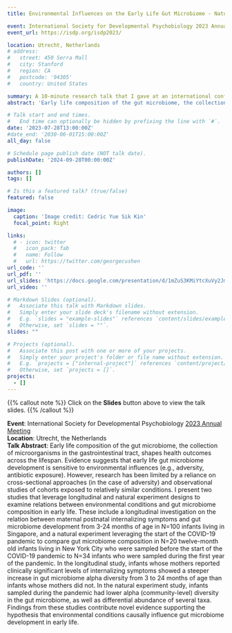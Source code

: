 ```yaml
---
title: Environmental Influences on the Early Life Gut Microbiome - Natural Experiment and Longitudinal Investigations

event: International Society for Developmental Psychobiology 2023 Annual Meeting
event_url: https://isdp.org/isdp2023/ 

location: Utrecht, Netherlands
# address:
#   street: 450 Serra Mall
#   city: Stanford
#   region: CA
#   postcode: '94305'
#   country: United States

summary: A 10-minute research talk that I gave at an international conference in the Netherlands. 
abstract: 'Early life composition of the gut microbiome, the collection of microorganisms in the gastrointestinal tract, shapes health outcomes across the lifespan. Evidence suggests that early life gut microbiome development is sensitive to environmental influences (e.g., adversity, antibiotic exposure). However, research has been limited by a reliance on cross-sectional approaches (in the case of adversity) and observational studies of cohorts exposed to relatively similar conditions. I present two studies that leverage longitudinal and natural experiment designs to examine relations between environmental conditions and gut microbiome composition in early life. These include a longitudinal investigation on the relation between maternal postnatal internalizing symptoms and gut microbiome development from 3-24 months of age in N=100 infants living in Singapore, and a natural experiment leveraging the start of the COVID-19 pandemic to compare gut microbiome composition in N=20 twelve-month old infants living in New York City who were sampled before the start of the COVID-19 pandemic to N=34 infants who were sampled during the first year of the pandemic. In the longitudinal study, infants whose mothers reported clinically significant levels of internalizing symptoms showed a steeper increase in gut microbiome alpha diversity from 3 to 24 months of age than infants whose mothers did not. In the natural experiment study, infants sampled during the pandemic had lower alpha (community-level) diversity in the gut microbiome, as well as differential abundance of several taxa. Findings from these studies contribute novel evidence supporting the hypothesis that environmental conditions causally influence gut microbiome development in early life.'

# Talk start and end times.
#   End time can optionally be hidden by prefixing the line with `#`.
date: '2023-07-28T13:00:00Z'
#date_end: '2030-06-01T15:00:00Z'
all_day: false

# Schedule page publish date (NOT talk date).
publishDate: '2024-09-28T00:00:00Z'

authors: []
tags: []

# Is this a featured talk? (true/false)
featured: false

image:
  caption: 'Image credit: Cedric Yue Sik Kin'
  focal_point: Right

links:
  # - icon: twitter
  #   icon_pack: fab
  #   name: Follow
  #   url: https://twitter.com/georgecushen
url_code: ''
url_pdf: ''
url_slides: 'https://docs.google.com/presentation/d/1mZuS3KMiYtcXuVy2JmgC8Z-vyrBPVf-Q/edit?usp=sharing&ouid=110368662890662199571&rtpof=true&sd=true'
url_video: ''

# Markdown Slides (optional).
#   Associate this talk with Markdown slides.
#   Simply enter your slide deck's filename without extension.
#   E.g. `slides = "example-slides"` references `content/slides/example-slides.md`.
#   Otherwise, set `slides = ""`.
slides: ""

# Projects (optional).
#   Associate this post with one or more of your projects.
#   Simply enter your project's folder or file name without extension.
#   E.g. `projects = ["internal-project"]` references `content/project/deep-learning/index.md`.
#   Otherwise, set `projects = []`.
projects:
  - []
---
```


{{% callout note %}}
Click on the **Slides** button above to view the talk slides.
{{% /callout %}}

**Event**: International Society for Developmental Psychobiology [2023 Annual Meeting](https://isdp.org/isdp2023/)  
**Location**: Utrecht, the Netherlands  
**Talk Abstract**: Early life composition of the gut microbiome, the collection of microorganisms in the gastrointestinal tract, shapes health outcomes across the lifespan. Evidence suggests that early life gut microbiome development is sensitive to environmental influences (e.g., adversity, antibiotic exposure). However, research has been limited by a reliance on cross-sectional approaches (in the case of adversity) and observational studies of cohorts exposed to relatively similar conditions. I present two studies that leverage longitudinal and natural experiment designs to examine relations between environmental conditions and gut microbiome composition in early life. These include a longitudinal investigation on the relation between maternal postnatal internalizing symptoms and gut microbiome development from 3-24 months of age in N=100 infants living in Singapore, and a natural experiment leveraging the start of the COVID-19 pandemic to compare gut microbiome composition in N=20 twelve-month old infants living in New York City who were sampled before the start of the COVID-19 pandemic to N=34 infants who were sampled during the first year of the pandemic. In the longitudinal study, infants whose mothers reported clinically significant levels of internalizing symptoms showed a steeper increase in gut microbiome alpha diversity from 3 to 24 months of age than infants whose mothers did not. In the natural experiment study, infants sampled during the pandemic had lower alpha (community-level) diversity in the gut microbiome, as well as differential abundance of several taxa. Findings from these studies contribute novel evidence supporting the hypothesis that environmental conditions causally influence gut microbiome development in early life.


